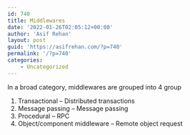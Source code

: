 ```yaml
---
id: 740
title: Middlewares
date: '2022-01-26T02:05:12+00:00'
author: 'Asif Rehan'
layout: post
guid: 'https://asifrehan.com/?p=740'
permalink: '/?p=740'
categories:
    - Uncategorized
---
```


In a broad category, middlewares are grouped into 4 group

1. Transactional – Distributed transactions
2. Message passing – Message passing
3. Procedural – RPC
4. Object/component middleware – Remote object request